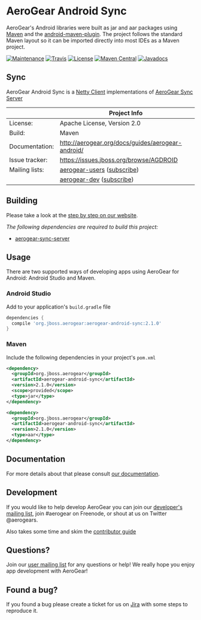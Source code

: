 # AeroGear Android Sync

AeroGear's Android libraries were built as jar and aar packages using [Maven](http://maven.apache.org/) and the [android-maven-plugin](https://github.com/jayway/maven-android-plugin). The project follows the standard Maven layout so it can be imported directly into most IDEs as a Maven project.

[![Maintenance](https://img.shields.io/maintenance/yes/2016.svg)](http://github.com/aerogear/aerogear-android-sync)
[![Travis](https://img.shields.io/travis/aerogear/aerogear-android-sync.svg)](http://travis-ci.org/aerogear/aerogear-android-sync)
[![License](https://img.shields.io/badge/-Apache%202.0-blue.svg)](https://opensource.org/s/Apache-2.0)
[![Maven Central](https://img.shields.io/maven-central/v/org.jboss.aerogear/aerogear-android-sync.svg)](http://search.maven.org/#search%7Cga%7C1%7Caerogear-android-sync)
[![Javadocs](http://www.javadoc.io/badge/org.jboss.aerogear/aerogear-android-sync.svg?color=blue)](http://www.javadoc.io/doc/org.jboss.aerogear/aerogear-android-sync)

## Sync

AeroGear Android Sync is a [Netty Client](https://github.com/aerogear/aerogear-sync-server/tree/master/client/client-netty) implementations of [AeroGear Sync Server](https://github.com/aerogear/aerogear-sync-server)

|                 | Project Info  |
| --------------- | ------------- |
| License:        | Apache License, Version 2.0  |
| Build:          | Maven  |
| Documentation:  | http://aerogear.org/docs/guides/aerogear-android/  |
| Issue tracker:  | https://issues.jboss.org/browse/AGDROID  |
| Mailing lists:  | [aerogear-users](http://aerogear-users.1116366.n5.nabble.com/) ([subscribe](https://lists.jboss.org/mailman/listinfo/aerogear-users))  |
|                 | [aerogear-dev](http://aerogear-dev.1069024.n5.nabble.com/) ([subscribe](https://lists.jboss.org/mailman/listinfo/aerogear-dev)) 

## Building

Please take a look at the [step by step on our website](http://aerogear.org/docs/guides/aerogear-android/how-to-build-aerogear-android/). 

*The following dependencies are required to build this project:*

* [aerogear-sync-server](https://github.com/aerogear/aerogear-sync-server) 

## Usage

There are two supported ways of developing apps using AeroGear for Android: Android Studio and Maven.

### Android Studio

Add to your application's `build.gradle` file

```groovy
dependencies {
  compile 'org.jboss.aerogear:aerogear-android-sync:2.1.0'
}
```

### Maven

Include the following dependencies in your project's `pom.xml`


```xml
<dependency>
  <groupId>org.jboss.aerogear</groupId>
  <artifactId>aerogear-android-sync</artifactId>
  <version>2.1.0</version>
  <scope>provided</scope>
  <type>jar</type>
</dependency>

<dependency>
  <groupId>org.jboss.aerogear</groupId>
  <artifactId>aerogear-android-sync</artifactId>
  <version>2.1.0</version>
  <type>aar</type>
</dependency>
```

## Documentation

For more details about that please consult [our documentation](http://aerogear.org/android/).

## Development

If you would like to help develop AeroGear you can join our [developer's mailing list](https://lists.jboss.org/mailman/listinfo/aerogear-dev), join #aerogear on Freenode, or shout at us on Twitter @aerogears.

Also takes some time and skim the [contributor guide](http://aerogear.org/docs/guides/Contributing/)

## Questions?

Join our [user mailing list](https://lists.jboss.org/mailman/listinfo/aerogear-users) for any questions or help! We really hope you enjoy app development with AeroGear!

## Found a bug?

If you found a bug please create a ticket for us on [Jira](https://issues.jboss.org/browse/AGDROID) with some steps to reproduce it.

